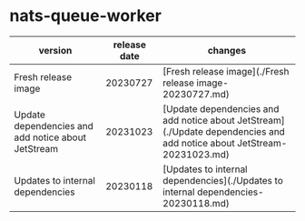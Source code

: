 # nats-queue-worker

|                      version                       | release date |                                                        changes                                                         |
|----------------------------------------------------|--------------|------------------------------------------------------------------------------------------------------------------------|
| Fresh release image                                | 20230727     | [Fresh release image](./Fresh release image-20230727.md)                                                               |
| Update dependencies and add notice about JetStream | 20231023     | [Update dependencies and add notice about JetStream](./Update dependencies and add notice about JetStream-20231023.md) |
| Updates to internal dependencies                   | 20230118     | [Updates to internal dependencies](./Updates to internal dependencies-20230118.md)                                     |

